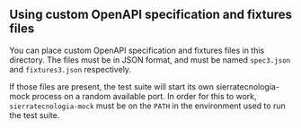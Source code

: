 ## Using custom OpenAPI specification and fixtures files

You can place custom OpenAPI specification and fixtures files in this
directory. The files must be in JSON format, and must be named `spec3.json`
and `fixtures3.json` respectively.

If those files are present, the test suite will start its own sierratecnologia-mock
process on a random available port. In order for this to work, `sierratecnologia-mock`
must be on the `PATH` in the environment used to run the test suite.
